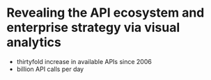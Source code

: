 # Revealing the API ecosystem and enterprise strategy via visual analytics

- thirtyfold increase in available APIs since 2006
- billion API calls per day